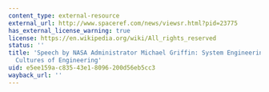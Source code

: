 ```yaml
---
content_type: external-resource
external_url: http://www.spaceref.com/news/viewsr.html?pid=23775
has_external_license_warning: true
license: https://en.wikipedia.org/wiki/All_rights_reserved
status: ''
title: 'Speech by NASA Administrator Michael Griffin: System Engineering and the Two
  Cultures of Engineering'
uid: e5ee159a-c835-43e1-8096-200d56eb5cc3
wayback_url: ''
---
```

